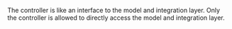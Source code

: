 The controller is like an interface to the model and integration layer. Only the controller is allowed to directly access the model and integration layer.